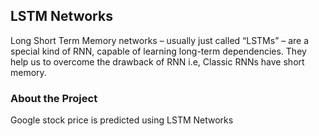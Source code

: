 ## LSTM Networks

Long Short Term Memory networks – usually just called “LSTMs” – are a special kind of RNN, capable of learning long-term dependencies. They help us to overcome the drawback of RNN i.e, Classic RNNs have short memory. 

### About the Project

Google stock price is predicted using LSTM Networks
